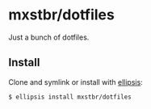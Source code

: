 # mxstbr/dotfiles
Just a bunch of dotfiles.

## Install
Clone and symlink or install with [ellipsis][ellipsis]:

```
$ ellipsis install mxstbr/dotfiles
```

[ellipsis]: http://ellipsis.sh
